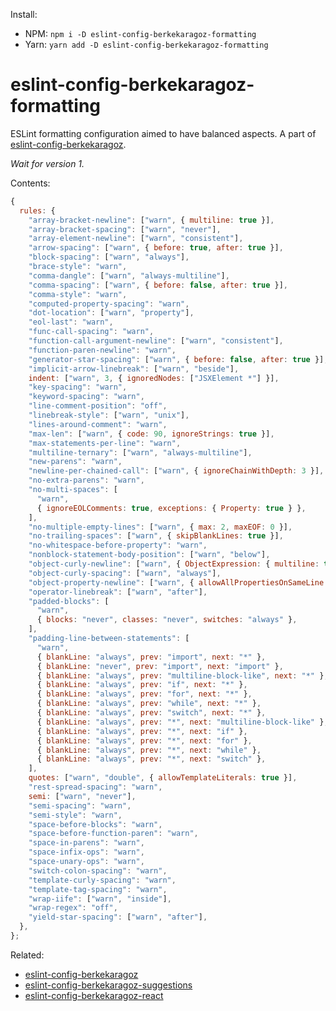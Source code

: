 Install:

- NPM: `npm i -D eslint-config-berkekaragoz-formatting`
- Yarn: `yarn add -D eslint-config-berkekaragoz-formatting`

# eslint-config-berkekaragoz-formatting

ESLint formatting configuration aimed to have balanced aspects. A part of [eslint-config-berkekaragoz](https://www.npmjs.com/package/eslint-config-berkekaragoz).

_Wait for version 1._

Contents:

```js
{
  rules: {
    "array-bracket-newline": ["warn", { multiline: true }],
    "array-bracket-spacing": ["warn", "never"],
    "array-element-newline": ["warn", "consistent"],
    "arrow-spacing": ["warn", { before: true, after: true }],
    "block-spacing": ["warn", "always"],
    "brace-style": "warn",
    "comma-dangle": ["warn", "always-multiline"],
    "comma-spacing": ["warn", { before: false, after: true }],
    "comma-style": "warn",
    "computed-property-spacing": "warn",
    "dot-location": ["warn", "property"],
    "eol-last": "warn",
    "func-call-spacing": "warn",
    "function-call-argument-newline": ["warn", "consistent"],
    "function-paren-newline": "warn",
    "generator-star-spacing": ["warn", { before: false, after: true }],
    "implicit-arrow-linebreak": ["warn", "beside"],
    indent: ["warn", 3, { ignoredNodes: ["JSXElement *"] }],
    "key-spacing": "warn",
    "keyword-spacing": "warn",
    "line-comment-position": "off",
    "linebreak-style": ["warn", "unix"],
    "lines-around-comment": "warn",
    "max-len": ["warn", { code: 90, ignoreStrings: true }],
    "max-statements-per-line": "warn",
    "multiline-ternary": ["warn", "always-multiline"],
    "new-parens": "warn",
    "newline-per-chained-call": ["warn", { ignoreChainWithDepth: 3 }],
    "no-extra-parens": "warn",
    "no-multi-spaces": [
      "warn",
      { ignoreEOLComments: true, exceptions: { Property: true } },
    ],
    "no-multiple-empty-lines": ["warn", { max: 2, maxEOF: 0 }],
    "no-trailing-spaces": ["warn", { skipBlankLines: true }],
    "no-whitespace-before-property": "warn",
    "nonblock-statement-body-position": ["warn", "below"],
    "object-curly-newline": ["warn", { ObjectExpression: { multiline: true } }],
    "object-curly-spacing": ["warn", "always"],
    "object-property-newline": ["warn", { allowAllPropertiesOnSameLine: true }],
    "operator-linebreak": ["warn", "after"],
    "padded-blocks": [
      "warn",
      { blocks: "never", classes: "never", switches: "always" },
    ],
    "padding-line-between-statements": [
      "warn",
      { blankLine: "always", prev: "import", next: "*" },
      { blankLine: "never", prev: "import", next: "import" },
      { blankLine: "always", prev: "multiline-block-like", next: "*" },
      { blankLine: "always", prev: "if", next: "*" },
      { blankLine: "always", prev: "for", next: "*" },
      { blankLine: "always", prev: "while", next: "*" },
      { blankLine: "always", prev: "switch", next: "*" },
      { blankLine: "always", prev: "*", next: "multiline-block-like" },
      { blankLine: "always", prev: "*", next: "if" },
      { blankLine: "always", prev: "*", next: "for" },
      { blankLine: "always", prev: "*", next: "while" },
      { blankLine: "always", prev: "*", next: "switch" },
    ],
    quotes: ["warn", "double", { allowTemplateLiterals: true }],
    "rest-spread-spacing": "warn",
    semi: ["warn", "never"],
    "semi-spacing": "warn",
    "semi-style": "warn",
    "space-before-blocks": "warn",
    "space-before-function-paren": "warn",
    "space-in-parens": "warn",
    "space-infix-ops": "warn",
    "space-unary-ops": "warn",
    "switch-colon-spacing": "warn",
    "template-curly-spacing": "warn",
    "template-tag-spacing": "warn",
    "wrap-iife": ["warn", "inside"],
    "wrap-regex": "off",
    "yield-star-spacing": ["warn", "after"],
  },
};
```

Related:

- [eslint-config-berkekaragoz](https://www.npmjs.com/package/eslint-config-berkekaragoz)
- [eslint-config-berkekaragoz-suggestions](https://www.npmjs.com/package/eslint-config-berkekaragoz-suggestions)
- [eslint-config-berkekaragoz-react](https://www.npmjs.com/package/eslint-config-berkekaragoz-react)
